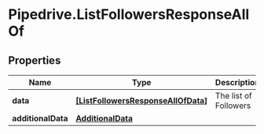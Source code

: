 # Pipedrive.ListFollowersResponseAllOf

## Properties

Name | Type | Description | Notes
------------ | ------------- | ------------- | -------------
**data** | [**[ListFollowersResponseAllOfData]**](ListFollowersResponseAllOfData.md) | The list of Followers | [optional] 
**additionalData** | [**AdditionalData**](AdditionalData.md) |  | [optional] 


